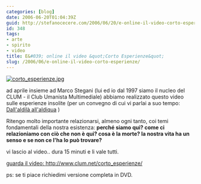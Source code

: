```yaml
---
categories: [blog]
date: 2006-06-20T01:04:39Z
guid: http://stefanocecere.com/2006/06/20/e-online-il-video-corto-esperienze/
id: 348
tags:
- arte
- spirito
- video
title: E&#039; online il video &quot;Corto Esperienze&quot;
slug: /2006/06/e-online-il-video-corto-esperienze/
---
```


<a target="_blank" href="http://www.clum.net/corto_esperienze/"><img id="image347" alt="corto_esperienze.jpg" src="http://stefanocecere.com/wp-content/uploads/sites/3/2006/06/corto_esperienze.jpg" /></a>

ad aprile insieme ad Marco Stegani (lui ed io dal 1997 siamo il nucleo del CLUM - il Club Umanista Multimediale) abbiamo realizzato questo video sulle esperienze insolite (per un convegno di cui vi parlai a suo tempo: [Dall'aldilà all'aldiqua](http://stefanocecere.com/2006/04/04/dallaldila-alladiqua-comunicazione-interdimensionale/) )
  
Ritengo molto importante relazionarsi, almeno ogni tanto, coi temi fondamentali della nostra esistenza: **perché siamo qui? come ci relazioniamo con ciò che non è qui? cosa è la morte? la nostra vita ha un senso e se non ce l'ha lo può trovare?**

vi lascio al video.. dura 15 minuti e li vale tutti.

<a target="_blank" href="http://www.clum.net/corto_esperienze/">guarda il video: http://www.clum.net/corto_esperienze/ </a>

ps: se ti piace richiedimi versione completa in DVD.